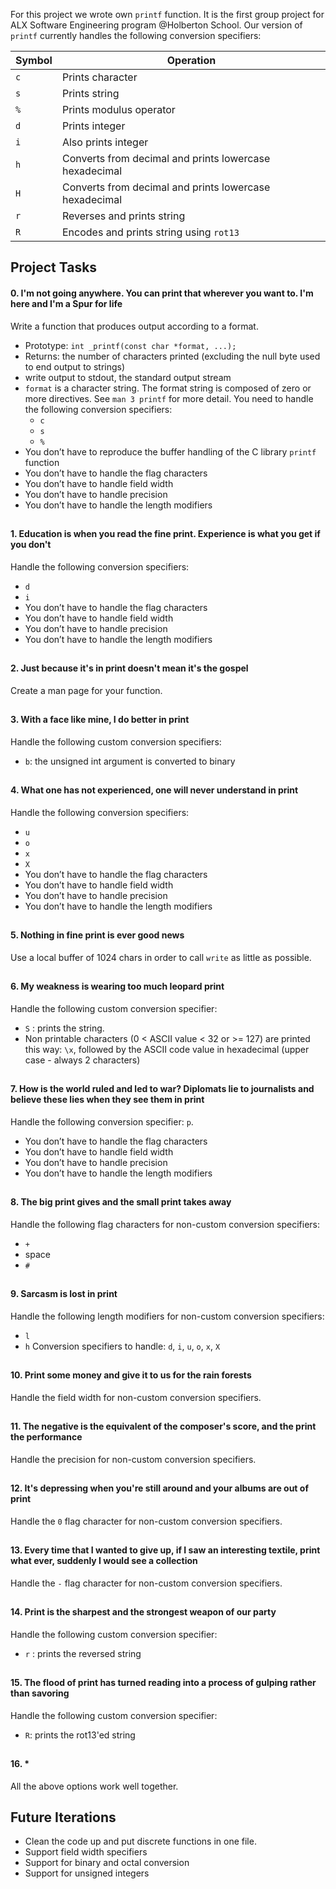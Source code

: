 For this project we wrote own `printf` function. It is the first group project for ALX Software Engineering program @Holberton School. Our version of `printf` currently handles the following conversion specifiers:

| Symbol | Operation |
|--|--|
| `c` | Prints character |
| `s` | Prints string |
| `%` | Prints modulus operator |
| `d` | Prints integer |
| `i` | Also prints integer |
| `h` | Converts from decimal and prints lowercase hexadecimal |
| `H` | Converts from decimal and prints lowercase hexadecimal |
| `r` | Reverses and prints string |
| `R` | Encodes and prints string using `rot13` |



## Project Tasks
#### 0. I'm not going anywhere. You can print that wherever you want to. I'm here and I'm a Spur for life
Write a function that produces output according to a format.
-   Prototype:  `int _printf(const char *format, ...);`
-   Returns: the number of characters printed (excluding the null byte used to end output to strings)
-   write output to stdout, the standard output stream
-   `format`  is a character string. The format string is composed of zero or more directives. See  `man 3 printf`  for more detail. You need to handle the following conversion specifiers:
    -   `c`
    -   `s`
    -   `%`
-   You don’t have to reproduce the buffer handling of the C library  `printf`  function
-   You don’t have to handle the flag characters
-   You don’t have to handle field width
-   You don’t have to handle precision
-   You don’t have to handle the length modifiers
##
#### 1. Education is when you read the fine print. Experience is what you get if you don't
Handle the following conversion specifiers:
-   `d`
-   `i`
-   You don’t have to handle the flag characters
-   You don’t have to handle field width
-   You don’t have to handle precision
-   You don’t have to handle the length modifiers
##
#### 2. Just because it's in print doesn't mean it's the gospel
Create a man page for your function.
##
#### 3. With a face like mine, I do better in print
Handle the following custom conversion specifiers:
-   `b`: the unsigned int argument is converted to binary
##
#### 4. What one has not experienced, one will never understand in print
Handle the following conversion specifiers:
-   `u`
-   `o`
-   `x`
-   `X`
-   You don’t have to handle the flag characters
-   You don’t have to handle field width
-   You don’t have to handle precision
-   You don’t have to handle the length modifiers
##
#### 5. Nothing in fine print is ever good news
Use a local buffer of 1024 chars in order to call `write` as little as possible.
##
#### 6. My weakness is wearing too much leopard print
Handle the following custom conversion specifier:
-   `S`  : prints the string.
-   Non printable characters (0 < ASCII value < 32 or >= 127) are printed this way:  `\x`, followed by the ASCII code value in hexadecimal (upper case - always 2 characters)
##
#### 7. How is the world ruled and led to war? Diplomats lie to journalists and believe these lies when they see them in print
Handle the following conversion specifier:  `p`.
-   You don’t have to handle the flag characters
-   You don’t have to handle field width
-   You don’t have to handle precision
-   You don’t have to handle the length modifiers
##
#### 8. The big print gives and the small print takes away
Handle the following flag characters for non-custom conversion specifiers:
-   `+`
-   space
-   `#`
##
#### 9. Sarcasm is lost in print
Handle the following length modifiers for non-custom conversion specifiers:
-   `l`
-   `h`
Conversion specifiers to handle:  `d`,  `i`,  `u`,  `o`,  `x`,  `X`
##
#### 10. Print some money and give it to us for the rain forests
Handle the field width for non-custom conversion specifiers.
##
#### 11. The negative is the equivalent of the composer's score, and the print the performance
Handle the precision for non-custom conversion specifiers.
##
#### 12. It's depressing when you're still around and your albums are out of print
Handle the `0` flag character for non-custom conversion specifiers.
##
#### 13. Every time that I wanted to give up, if I saw an interesting textile, print what ever, suddenly I would see a collection
Handle the `-` flag character for non-custom conversion specifiers.
##
#### 14. Print is the sharpest and the strongest weapon of our party
Handle the following custom conversion specifier:
-   `r`  : prints the reversed string
##
#### 15. The flood of print has turned reading into a process of gulping rather than savoring
Handle the following custom conversion specifier:
-   `R`: prints the rot13'ed string

##
#### 16. *
All the above options work well together.

## Future Iterations
- Clean the code up and put discrete functions in one file.
- Support field width specifiers
- Support for binary and octal conversion
- Support for unsigned integers
